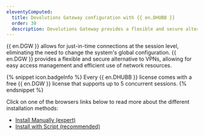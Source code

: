 ```yaml
---
eleventyComputed:
  title: Devolutions Gateway configuration with {{ en.DHUBB }}
  order: 30
  description: Devolutions Gateway provides a flexible and secure alternative to VPNs, allowing for easy access management and efficient use of network resources.
---
```

{{ en.DGW }} allows for just-in-time connections at the session level, eliminating the need to change the system's global configuration. {{ en.DGW }} provides a flexible and secure alternative to VPNs, allowing for easy access management and efficient use of network resources.  

{% snippet icon.badgeInfo %}
Every {{ en.DHUBB }} license comes with a free {{ en.DGW }} license that supports up to 5 concurrent sessions.
{% endsnippet %}  

Click on one of the browsers links below to read more about the different installation methods:  

* [Install Manually (expert)](/hub/dgw/hub-business-configuration/install-manually/) 
* [Install with Script (recommended)](/hub/dgw/hub-business-configuration/install-script/) 
